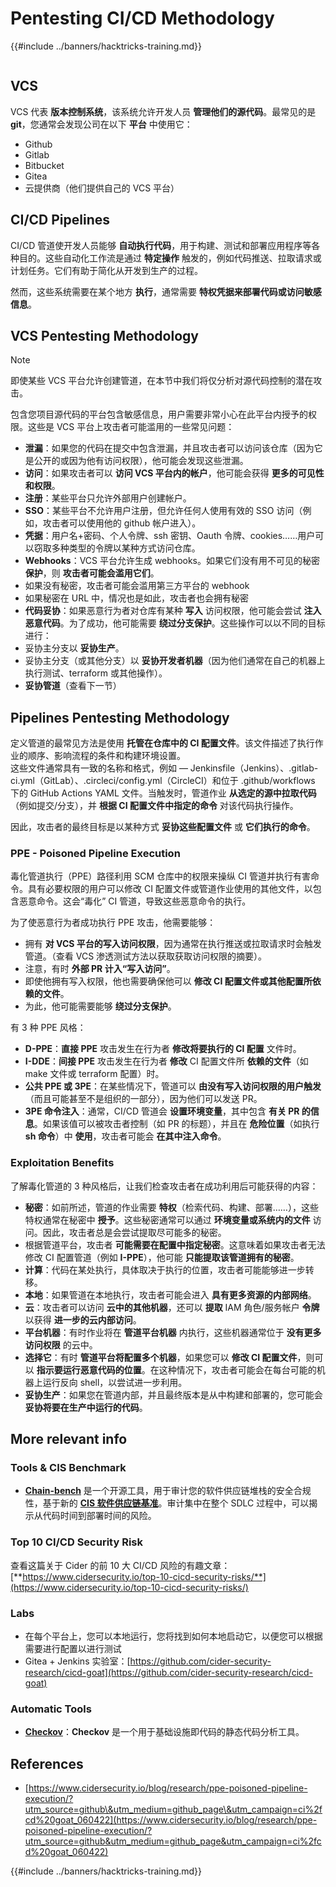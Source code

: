 # Pentesting CI/CD Methodology

{{#include ../banners/hacktricks-training.md}}

<figure><img src="../images/CLOUD-logo-letters.svg" alt=""><figcaption></figcaption></figure>

## VCS

VCS 代表 **版本控制系统**，该系统允许开发人员 **管理他们的源代码**。最常见的是 **git**，您通常会发现公司在以下 **平台** 中使用它：

- Github
- Gitlab
- Bitbucket
- Gitea
- 云提供商（他们提供自己的 VCS 平台）

## CI/CD Pipelines

CI/CD 管道使开发人员能够 **自动执行代码**，用于构建、测试和部署应用程序等各种目的。这些自动化工作流是通过 **特定操作** 触发的，例如代码推送、拉取请求或计划任务。它们有助于简化从开发到生产的过程。

然而，这些系统需要在某个地方 **执行**，通常需要 **特权凭据来部署代码或访问敏感信息**。

## VCS Pentesting Methodology

> [!NOTE]
> 即使某些 VCS 平台允许创建管道，在本节中我们将仅分析对源代码控制的潜在攻击。

包含您项目源代码的平台包含敏感信息，用户需要非常小心在此平台内授予的权限。这些是 VCS 平台上攻击者可能滥用的一些常见问题：

- **泄漏**：如果您的代码在提交中包含泄漏，并且攻击者可以访问该仓库（因为它是公开的或因为他有访问权限），他可能会发现这些泄漏。
- **访问**：如果攻击者可以 **访问 VCS 平台内的帐户**，他可能会获得 **更多的可见性和权限**。
- **注册**：某些平台只允许外部用户创建帐户。
- **SSO**：某些平台不允许用户注册，但允许任何人使用有效的 SSO 访问（例如，攻击者可以使用他的 github 帐户进入）。
- **凭据**：用户名+密码、个人令牌、ssh 密钥、Oauth 令牌、cookies……用户可以窃取多种类型的令牌以某种方式访问仓库。
- **Webhooks**：VCS 平台允许生成 webhooks。如果它们没有用不可见的秘密 **保护**，则 **攻击者可能会滥用它们**。
- 如果没有秘密，攻击者可能会滥用第三方平台的 webhook
- 如果秘密在 URL 中，情况也是如此，攻击者也会拥有秘密
- **代码妥协**：如果恶意行为者对仓库有某种 **写入** 访问权限，他可能会尝试 **注入恶意代码**。为了成功，他可能需要 **绕过分支保护**。这些操作可以以不同的目标进行：
- 妥协主分支以 **妥协生产**。
- 妥协主分支（或其他分支）以 **妥协开发者机器**（因为他们通常在自己的机器上执行测试、terraform 或其他操作）。
- **妥协管道**（查看下一节）

## Pipelines Pentesting Methodology

定义管道的最常见方法是使用 **托管在仓库中的 CI 配置文件**。该文件描述了执行作业的顺序、影响流程的条件和构建环境设置。\
这些文件通常具有一致的名称和格式，例如 — Jenkinsfile（Jenkins）、.gitlab-ci.yml（GitLab）、.circleci/config.yml（CircleCI）和位于 .github/workflows 下的 GitHub Actions YAML 文件。当触发时，管道作业 **从选定的源中拉取代码**（例如提交/分支），并 **根据 CI 配置文件中指定的命令** 对该代码执行操作。

因此，攻击者的最终目标是以某种方式 **妥协这些配置文件** 或 **它们执行的命令**。

### PPE - Poisoned Pipeline Execution

毒化管道执行（PPE）路径利用 SCM 仓库中的权限来操纵 CI 管道并执行有害命令。具有必要权限的用户可以修改 CI 配置文件或管道作业使用的其他文件，以包含恶意命令。这会“毒化” CI 管道，导致这些恶意命令的执行。

为了使恶意行为者成功执行 PPE 攻击，他需要能够：

- 拥有 **对 VCS 平台的写入访问权限**，因为通常在执行推送或拉取请求时会触发管道。（查看 VCS 渗透测试方法以获取获取访问权限的摘要）。
- 注意，有时 **外部 PR 计入“写入访问”**。
- 即使他拥有写入权限，他也需要确保他可以 **修改 CI 配置文件或其他配置所依赖的文件**。
- 为此，他可能需要能够 **绕过分支保护**。

有 3 种 PPE 风格：

- **D-PPE**：**直接 PPE** 攻击发生在行为者 **修改将要执行的 CI 配置** 文件时。
- **I-DDE**：**间接 PPE** 攻击发生在行为者 **修改** CI 配置文件所 **依赖的文件**（如 make 文件或 terraform 配置）时。
- **公共 PPE 或 3PE**：在某些情况下，管道可以 **由没有写入访问权限的用户触发**（而且可能甚至不是组织的一部分），因为他们可以发送 PR。
- **3PE 命令注入**：通常，CI/CD 管道会 **设置环境变量**，其中包含 **有关 PR 的信息**。如果该值可以被攻击者控制（如 PR 的标题），并且在 **危险位置**（如执行 **sh 命令**）中 **使用**，攻击者可能会 **在其中注入命令**。

### Exploitation Benefits

了解毒化管道的 3 种风格后，让我们检查攻击者在成功利用后可能获得的内容：

- **秘密**：如前所述，管道的作业需要 **特权**（检索代码、构建、部署……），这些特权通常在秘密中 **授予**。这些秘密通常可以通过 **环境变量或系统内的文件** 访问。因此，攻击者总是会尝试提取尽可能多的秘密。
- 根据管道平台，攻击者 **可能需要在配置中指定秘密**。这意味着如果攻击者无法修改 CI 配置管道（例如 **I-PPE**），他可能 **只能提取该管道拥有的秘密**。
- **计算**：代码在某处执行，具体取决于执行的位置，攻击者可能能够进一步转移。
- **本地**：如果管道在本地执行，攻击者可能会进入 **具有更多资源的内部网络**。
- **云**：攻击者可以访问 **云中的其他机器**，还可以 **提取** IAM 角色/服务帐户 **令牌** 以获得 **进一步的云内部访问**。
- **平台机器**：有时作业将在 **管道平台机器** 内执行，这些机器通常位于 **没有更多访问权限** 的云中。
- **选择它**：有时 **管道平台将配置多个机器**，如果您可以 **修改 CI 配置文件**，则可以 **指示要运行恶意代码的位置**。在这种情况下，攻击者可能会在每台可能的机器上运行反向 shell，以尝试进一步利用。
- **妥协生产**：如果您在管道内部，并且最终版本是从中构建和部署的，您可能会 **妥协将要在生产中运行的代码**。

## More relevant info

### Tools & CIS Benchmark

- [**Chain-bench**](https://github.com/aquasecurity/chain-bench) 是一个开源工具，用于审计您的软件供应链堆栈的安全合规性，基于新的 [**CIS 软件供应链基准**](https://github.com/aquasecurity/chain-bench/blob/main/docs/CIS-Software-Supply-Chain-Security-Guide-v1.0.pdf)。审计集中在整个 SDLC 过程中，可以揭示从代码时间到部署时间的风险。

### Top 10 CI/CD Security Risk

查看这篇关于 Cider 的前 10 大 CI/CD 风险的有趣文章：[**https://www.cidersecurity.io/top-10-cicd-security-risks/**](https://www.cidersecurity.io/top-10-cicd-security-risks/)

### Labs

- 在每个平台上，您可以本地运行，您将找到如何本地启动它，以便您可以根据需要进行配置以进行测试
- Gitea + Jenkins 实验室：[https://github.com/cider-security-research/cicd-goat](https://github.com/cider-security-research/cicd-goat)

### Automatic Tools

- [**Checkov**](https://github.com/bridgecrewio/checkov)：**Checkov** 是一个用于基础设施即代码的静态代码分析工具。

## References

- [https://www.cidersecurity.io/blog/research/ppe-poisoned-pipeline-execution/?utm_source=github\&utm_medium=github_page\&utm_campaign=ci%2fcd%20goat_060422](https://www.cidersecurity.io/blog/research/ppe-poisoned-pipeline-execution/?utm_source=github&utm_medium=github_page&utm_campaign=ci%2fcd%20goat_060422)

{{#include ../banners/hacktricks-training.md}}
